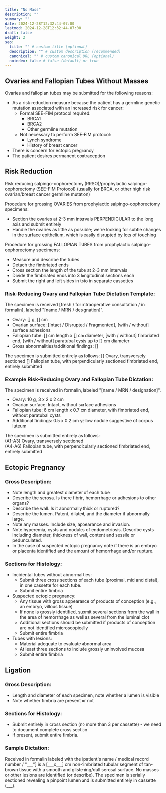 ```yaml
---
title: "No Mass"
description: ""
summary: ""
date: 2024-12-28T12:32:44-07:00
lastmod: 2024-12-28T12:32:44-07:00
draft: false
weight: 2
seo:
  title: "" # custom title (optional)
  description: "" # custom description (recommended)
  canonical: "" # custom canonical URL (optional)
  noindex: false # false (default) or true
---
```

## Ovaries and Fallopian Tubes Without Masses
Ovaries and fallopian tubes may be submitted for the following reasons:
- As a risk reduction measure because the patient has a germline genetic mutation associated with an increased risk for cancer:
  - Formal SEE-FIM protocol required:
    - BRCA1
    - BRCA2
    - Other germline mutation
  - Not necessary to perform SEE-FIM protocol:
    - Lynch syndrome
    - History of breast cancer
- There is concern for ectopic pregnancy
- The patient desires permanent contraception

## Risk Reduction
Risk reducing salpingo-oophorectomy (RRSO)/prophylactic salpingo-oophorectomy (SEE-FIM Protocol) (usually for BRCA, or other high risk ovarian/breast cancer germline mutation)

Procedure for grossing OVARIES from prophylactic salpingo-oophorectomy specimens:
- Section the ovaries at 2-3 mm intervals PERPENDICULAR to the long axis and submit entirely
- Handle the ovaries as little as possible; we're looking for subtle changes in the surface epithelium, which is easily disrupted by lots of touching

Procedure for grossing FALLOPIAN TUBES from prophylactic salpingo-oophorectomy specimens:
- Measure and describe the tubes
- Detach the fimbriated ends
- Cross section the length of the tube at 2-3 mm intervals
- Divide the fimbriated ends into 3 longitudinal sections each
- Submit the right and left sides in toto in separate cassettes

### Risk-Reducing Ovary and Fallopian Tube Dictation Template:
The specimen is received \[fresh / for intraoperative consultation / in formalin\], labeled "\[name / MRN / designation\]".

- Ovary: \[\] g, \[\] cm
- Ovarian surface: \[Intact / Disrupted / Fragmented\], \[with / without\] surface adhesions
- Fallopian tube: \[\] cm length x \[\] cm diameter, \[with / without\] fimbriated end, \[with / without\] paratubal cysts up to \[\] cm diameter
- Gross abnormalities/additional findings: \[\]

The specimen is submitted entirely as follows:
\[\] Ovary, transversely sectioned
\[\] Fallopian tube, with perpendicularly sectioned fimbriated end, entirely submitted

### Example Risk-Reducing Ovary and Fallopian Tube Dictation:
The specimen is received in formalin, labeled "\[name / MRN / designation\]".

- Ovary: 10 g, 3 x 2 x 2 cm
- Ovarian surface: Intact, without surface adhesions
- Fallopian tube: 6 cm length x 0.7 cm diameter, with fimbriated end, without paratubal cysts
- Additional findings: 0.5 x 0.2 cm yellow nodule suggestive of corpus luteum

The specimen is submitted entirely as follows:</br>
(A1-A3) Ovary, transversely sectioned</br>
(A4-A6) Fallopian tube, with perpendicularly sectioned fimbriated end, entirely submitted

## Ectopic Pregnancy
### Gross Description:
- Note length and greatest diameter of each tube
- Describe the serosa. Is there fibrin, hemorrhage or adhesions to other organs?
- Describe the wall. Is it abnormally thick or ruptured?
- Describe the lumen. Patent, dilated, and the diameter if abnormally large.
- Note any masses. Include size, appearance and invasion.
- Note hyperemia, cysts and nodules of endometriosis. Describe cysts including diameter, thickness of wall, content and sessile or pedunculated.
- In the case of suspected ectopic pregnancy note if there is an embryo or placenta identified and the amount of hemorrhage and/or rupture.

### Sections for Histology:
- Incidental tubes without abnormalities:
  - Submit three cross sections of each tube (proximal, mid and distal), in one cassette for each tube.
  - Submit entire fimbria
- Suspected ectopic pregnancy:
  - Any tissue with gross appearance of products of conception (e.g., an embryo, villous tissue)
  - If none is grossly identified, submit several sections from the wall in the area of hemorrhage as well as several from the luminal clot
  - Additional sections should be submitted if products of conception are not identified microscopically
  - Submit entire fimbria
- Tubes with lesions:
  - Material adequate to evaluate abnormal area
  - At least three sections to include grossly uninvolved mucosa
  - Submit entire fimbria

## Ligation
### Gross Description:
- Length and diameter of each specimen, note whether a lumen is visible
- Note whether fimbria are present or not
  
### Sections for Histology:
- Submit entirely in cross section (no more than 3 per cassette) - we need to document complete cross section
- If present, submit entire fimbria.

### Sample Dictation:
Received in formalin labeled with the \[patient's name / medical record number / "\_\_\_"\] is a \[\_\_\_x\_\_\_\] cm non-fimbriated tubular segment of tan-brown tissue with a smooth and glistening/dull serosal surface. No masses or other lesions are identified (or describe). The specimen is serially sectioned revealing a pinpoint lumen and is submitted entirely in cassette (\_\_\_).
